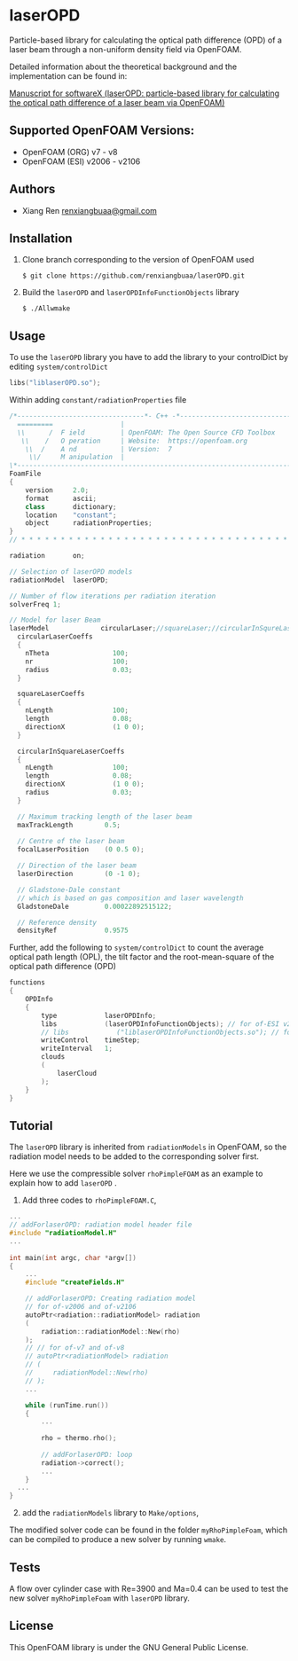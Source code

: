 # laserOPD

Particle-based library for calculating the optical path difference (OPD) of a laser beam through a non-uniform density field via OpenFOAM.

Detailed information about the theoretical background and the implementation can 
be found in:

 [Manuscript for softwareX (laserOPD: particle-based library for calculating the optical path difference of a laser beam via OpenFOAM)](documentation\main.pdf) 

## Supported OpenFOAM Versions:

 * OpenFOAM (ORG) v7 - v8
 * OpenFOAM (ESI) v2006 - v2106

## Authors

 * Xiang Ren <renxiangbuaa@gmail.com>

## Installation

1. Clone branch corresponding to the version of OpenFOAM used

   ```shell
   $ git clone https://github.com/renxiangbuaa/laserOPD.git
   ```

2. Build the `laserOPD` and `laserOPDInfoFunctionObjects` library

   ```shell
   $ ./Allwmake
   ```



## Usage

To use the `laserOPD` library you have to add the library to your controlDict by editing `system/controlDict`

```c++
libs("liblaserOPD.so");
```

Within adding `constant/radiationProperties` file

```c++
/*--------------------------------*- C++ -*----------------------------------*\
  =========                 |
  \\      /  F ield         | OpenFOAM: The Open Source CFD Toolbox
   \\    /   O peration     | Website:  https://openfoam.org
    \\  /    A nd           | Version:  7  
     \\/     M anipulation  |
\*---------------------------------------------------------------------------*/
FoamFile
{
    version     2.0;
    format      ascii;
    class       dictionary;
    location    "constant";
    object      radiationProperties;
}
// * * * * * * * * * * * * * * * * * * * * * * * * * * * * * * * * * * * * * //

radiation       on;

// Selection of laserOPD models
radiationModel  laserOPD;

// Number of flow iterations per radiation iteration
solverFreq 1;

// Model for laser Beam
laserModel             circularLaser;//squareLaser;//circularInSqureLaser
  circularLaserCoeffs
  {
    nTheta	              100;
    nr 	                  100;
    radius                0.03;
  }

  squareLaserCoeffs
  {
    nLength               100;
    length                0.08;
    directionX            (1 0 0);
  }

  circularInSquareLaserCoeffs
  {
    nLength               100;
    length                0.08;
    directionX            (1 0 0);
    radius                0.03;
  }

  // Maximum tracking length of the laser beam
  maxTrackLength        0.5;
  
  // Centre of the laser beam
  focalLaserPosition    (0 0.5 0);

  // Direction of the laser beam
  laserDirection        (0 -1 0);

  // Gladstone-Dale constant
  // which is based on gas composition and laser wavelength
  GladstoneDale         0.00022892515122;

  // Reference density
  densityRef            0.9575
```

Further, add the following to `system/controlDict` to count the average optical path length (OPL), the tilt factor and the root-mean-square of the optical path difference (OPD)

```c++
functions
{
    OPDInfo
    {
        type            laserOPDInfo;
        libs            (laserOPDInfoFunctionObjects); // for of-ESI v2006-v2106
        // libs            ("liblaserOPDInfoFunctionObjects.so"); // for of-ORG v7-v8
        writeControl    timeStep;
        writeInterval   1;
        clouds
        (
            laserCloud
        );
    }
}
```



## Tutorial

The `laserOPD` library is inherited from `radiationModels` in OpenFOAM, so the radiation model needs to be added to the corresponding solver first. 

Here we use the compressible solver `rhoPimpleFOAM` as an example to explain how to add `laserOPD` . 

1. Add three codes to `rhoPimpleFOAM.C`,

```c++
...
// addForlaserOPD: radiation model header file
#include "radiationModel.H"
...
  
int main(int argc, char *argv[])
{
    ...
    #include "createFields.H"

    // addForlaserOPD: Creating radiation model
    // for of-v2006 and of-v2106
    autoPtr<radiation::radiationModel> radiation
    (
        radiation::radiationModel::New(rho)
    );
    // // for of-v7 and of-v8
    // autoPtr<radiationModel> radiation
    // (
    //     radiationModel::New(rho)
    // );
    ...

    while (runTime.run())
    {
        ...
          
        rho = thermo.rho();
        
        // addForlaserOPD: loop
        radiation->correct();
        ...
    }
  ...
}
```

2. add the `radiationModels` library to `Make/options`,

The modified solver code can be found in the folder `myRhoPimpleFoam`, which can be compiled to produce a new solver by running `wmake`.



## Tests

A flow over cylinder case with Re=3900 and Ma=0.4 can be used to test the new solver `myRhoPimpleFoam` with `laserOPD` library.




## License 

This OpenFOAM library is under the GNU General Public License. 
